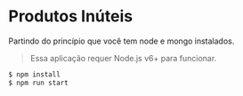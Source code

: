 # Produtos Inúteis

Partindo do princípio que você tem node e mongo instalados.
> Essa aplicação requer Node.js v6+ para funcionar.
```sh
$ npm install
$ npm run start
```
